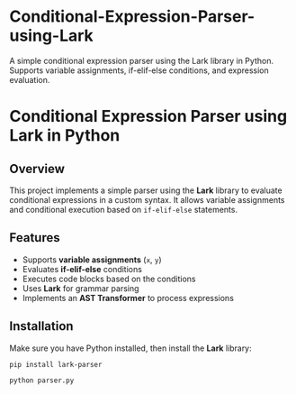 # Conditional-Expression-Parser-using-Lark
A simple conditional expression parser using the Lark library in Python. Supports variable assignments, if-elif-else conditions, and expression evaluation.

# Conditional Expression Parser using Lark in Python

## Overview

This project implements a simple parser using the **Lark** library to evaluate conditional expressions in a custom syntax. It allows variable assignments and conditional execution based on `if-elif-else` statements.

## Features

- Supports **variable assignments** (`x`, `y`)
- Evaluates **if-elif-else** conditions
- Executes code blocks based on the conditions
- Uses **Lark** for grammar parsing
- Implements an **AST Transformer** to process expressions

## Installation

Make sure you have Python installed, then install the **Lark** library:

```bash
pip install lark-parser

python parser.py

